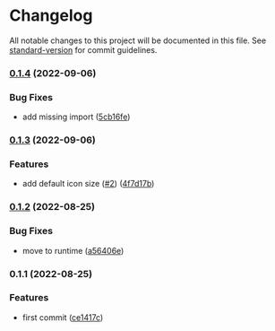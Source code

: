 # Changelog

All notable changes to this project will be documented in this file. See [standard-version](https://github.com/conventional-changelog/standard-version) for commit guidelines.

### [0.1.4](https://github.com/Atinux/nuxt-icon/compare/v0.1.3...v0.1.4) (2022-09-06)


### Bug Fixes

* add missing import ([5cb16fe](https://github.com/Atinux/nuxt-icon/commit/5cb16fe8dd36f34da73a0db0907e48de77fd3d5b))

### [0.1.3](https://github.com/Atinux/nuxt-icon/compare/v0.1.2...v0.1.3) (2022-09-06)


### Features

* add default icon size ([#2](https://github.com/Atinux/nuxt-icon/issues/2)) ([4f7d17b](https://github.com/Atinux/nuxt-icon/commit/4f7d17b824c7550da9fcfade3391f1753d2601ca))

### [0.1.2](https://github.com/Atinux/nuxt-icon/compare/v0.1.1...v0.1.2) (2022-08-25)


### Bug Fixes

* move to runtime ([a56406e](https://github.com/Atinux/nuxt-icon/commit/a56406e745b19088c6227e0b8c2c75cba1ad5ccd))

### 0.1.1 (2022-08-25)


### Features

* first commit ([ce1417c](https://github.com/Atinux/nuxt-icon/commit/ce1417c533989cba6c8fdaea92aacc1ce5b287e2))
